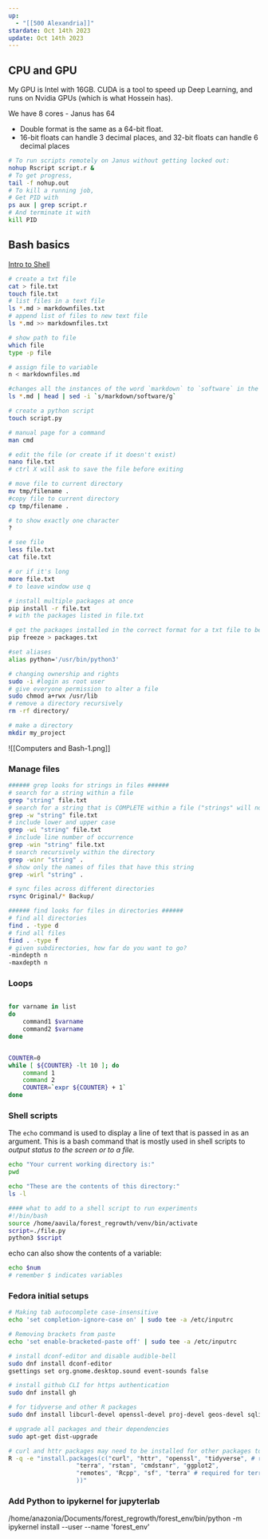 ```yaml
---
up:
  - "[[500 Alexandria]]"
stardate: Oct 14th 2023
update: Oct 14th 2023
---
```

## CPU and GPU

My GPU is Intel with 16GB. CUDA is a tool to speed up Deep Learning, and runs on Nvidia GPUs (which is what Hossein has).

We have 8 cores - Janus has 64

- Double format is the same as a 64-bit float.
- 16-bit floats can handle 3 decimal places, and 32-bit floats can handle 6 decimal places

```bash
# To run scripts remotely on Janus without getting locked out:
nohup Rscript script.r &
# To get progress, 
tail -f nohup.out
# To kill a running job,
# Get PID with
ps aux | grep script.r
# And terminate it with
kill PID
```

## Bash basics
[Intro to Shell](https://hbctraining.github.io/Intro-to-shell-flipped/schedule/links-to-lessons.html)
```bash
# create a txt file
cat > file.txt
touch file.txt
# list files in a text file
ls *.md > markdownfiles.txt
# append list of files to new text file
ls *.md >> markdownfiles.txt

# show path to file
which file
type -p file

# assign file to variable
n < markdownfiles.md

#changes all the instances of the word `markdown` to `software` in the first 5 `*.md` files in your current directory
ls *.md | head | sed -i `s/markdown/software/g`

# create a python script
touch script.py

# manual page for a command
man cmd

# edit the file (or create if it doesn't exist)
nano file.txt
# ctrl X will ask to save the file before exiting

# move file to current directory
mv tmp/filename .
#copy file to current directory
cp tmp/filename .

# to show exactly one character
?

# see file
less file.txt
cat file.txt

# or if it's long
more file.txt
# to leave window use q

# install multiple packages at once
pip install -r file.txt
# with the packages listed in file.txt

# get the packages installed in the correct format for a txt file to be installed in a different directory
pip freeze > packages.txt

#set aliases
alias python='/usr/bin/python3'

# changing ownership and rights
sudo -i #login as root user
# give everyone permission to alter a file
sudo chmod a+rwx /usr/lib
# remove a directory recursively
rm -rf directory/

# make a directory
mkdir my_project

```


![[Computers and Bash-1.png]]
### Manage files

```bash
###### grep looks for strings in files ######
# search for a string within a file
grep "string" file.txt
# search for a string that is COMPLETE within a file ("strings" will not be returned, only string)
grep -w "string" file.txt
# include lower and upper case
grep -wi "string" file.txt
# include line number of occurrence
grep -win "string" file.txt
# search recursively within the directory
grep -winr "string" .
# show only the names of files that have this string
grep -wirl "string" .

# sync files across different directories
rsync Original/* Backup/

###### find looks for files in directories ######
# find all directories
find . -type d
# find all files
find . -type f
# given subdirectories, how far do you want to go?
-mindepth n
-maxdepth n
```

### Loops
```bash

for varname in list
do
    command1 $varname
    command2 $varname
done


COUNTER=0
while [ ${COUNTER} -lt 10 ]; do
    command 1
    command 2
    COUNTER=`expr ${COUNTER} + 1` 
done


```

### Shell scripts

The `echo` command is used to display a line of text that is passed in as an argument. This is a bash command that is mostly used in shell scripts to *output status to the screen or to a file.*
``` bash
echo "Your current working directory is:"
pwd

echo "These are the contents of this directory:"
ls -l

#### what to add to a shell script to run experiments
#!/bin/bash
source /home/aavila/forest_regrowth/venv/bin/activate
script=./file.py
python3 $script

```

echo can also show the contents of a variable:
```bash
echo $num
# remember $ indicates variables
```

### Fedora initial setups

```bash
# Making tab autocomplete case-insensitive
echo 'set completion-ignore-case on' | sudo tee -a /etc/inputrc

# Removing brackets from paste
echo 'set enable-bracketed-paste off' | sudo tee -a /etc/inputrc

# install dconf-editor and disable audible-bell
sudo dnf install dconf-editor
gsettings set org.gnome.desktop.sound event-sounds false

# install github CLI for https authentication
sudo dnf install gh

# for tidyverse and other R packages
sudo dnf install libcurl-devel openssl-devel proj-devel geos-devel sqlite-devel udunits2-devel

# upgrade all packages and their dependencies
sudo apt-get dist-upgrade

# curl and httr packages may need to be installed for other packages to run
R -q -e "install.packages(c("curl", "httr", "openssl", "tidyverse", # required for tidyverse in Fedora
                   "terra", "rstan", "cmdstanr", "ggplot2",
                   "remotes", "Rcpp", "sf", "terra" # required for terra
                   ))"
```

### Add Python to ipykernel for jupyterlab
/home/anazonia/Documents/forest_regrowth/forest_env/bin/python -m ipykernel install --user --name 'forest_env'